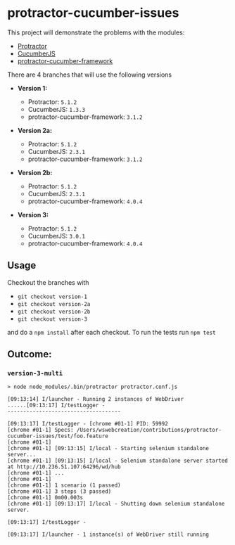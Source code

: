 # protractor-cucumber-issues

This project will demonstrate the problems with the modules:

- [Protractor](https://github.com/angular/protractor)
- [CucumberJS](https://github.com/cucumber/cucumber-js)
- [protractor-cucumber-framework](https://github.com/protractor-cucumber-framework/protractor-cucumber-framework)


There are 4 branches that will use the following versions

- **Version 1:**
  - Protractor: `5.1.2`
  - CucumberJS: `1.3.3`
  - protractor-cucumber-framework: `3.1.2`

- **Version 2a:**
  - Protractor: `5.1.2`
  - CucumberJS: `2.3.1`
  - protractor-cucumber-framework: `3.1.2`

- **Version 2b:**
  - Protractor: `5.1.2`
  - CucumberJS: `2.3.1`
  - protractor-cucumber-framework: `4.0.4`

- **Version 3:**
  - Protractor: `5.1.2`
  - CucumberJS: `3.0.1`
  - protractor-cucumber-framework: `4.0.4`


## Usage
Checkout the branches with

- `git checkout version-1`
- `git checkout version-2a`
- `git checkout version-2b`
- `git checkout version-3`

and do a `npm install` after each checkout. To run the tests run `npm test`


## Outcome:

### `version-3-multi`
```shell
> node node_modules/.bin/protractor protractor.conf.js

[09:13:14] I/launcher - Running 2 instances of WebDriver
......[09:13:17] I/testLogger -
------------------------------------

[09:13:17] I/testLogger - [chrome #01-1] PID: 59992
[chrome #01-1] Specs: /Users/wswebcreation/contributions/protractor-cucumber-issues/test/foo.feature
[chrome #01-1]
[chrome #01-1] [09:13:15] I/local - Starting selenium standalone server...
[chrome #01-1] [09:13:15] I/local - Selenium standalone server started at http://10.236.51.107:64296/wd/hub
[chrome #01-1] ...
[chrome #01-1]
[chrome #01-1] 1 scenario (1 passed)
[chrome #01-1] 3 steps (3 passed)
[chrome #01-1] 0m00.003s
[chrome #01-1] [09:13:17] I/local - Shutting down selenium standalone server.

[09:13:17] I/testLogger -

[09:13:17] I/launcher - 1 instance(s) of WebDriver still running

```
